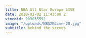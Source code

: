 ```yaml
---
title: NBA All Star Europe LIVE
date: 2018-02-02 11:43:00 Z
vimeoid: 203035592
image: "/uploads/NBA2KLive-28.jpg"
subtitle: behind the scenes
---
```



